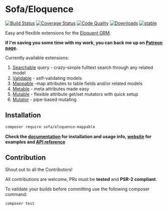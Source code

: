 # Sofa/Eloquence

[![Build Status](https://travis-ci.org/jarektkaczyk/eloquence-mappable.svg)](https://travis-ci.org/jarektkaczyk/eloquence-mappable) [![Coverage Status](https://coveralls.io/repos/jarektkaczyk/eloquence-mappable/badge.svg)](https://coveralls.io/r/jarektkaczyk/eloquence-mappable) [![Code Quality](https://scrutinizer-ci.com/g/jarektkaczyk/eloquence-mappable/badges/quality-score.png)](https://scrutinizer-ci.com/g/jarektkaczyk/eloquence-mappable) [![Downloads](https://poser.pugx.org/sofa/eloquence-mappable/downloads)](https://packagist.org/packages/sofa/eloquence-mappable) [![stable](https://poser.pugx.org/sofa/eloquence-mappable/v/stable.svg)](https://packagist.org/packages/sofa/eloquence-mappable)

Easy and flexible extensions for the [Eloquent ORM](https://laravel.com/docs/eloquent).

**If I'm saving you some time with my work, you can back me up on [Patreon page](https://patreon.com/jarektkaczyk).**

Currently available extensions:

1. [Searchable](https://github.com/jarektkaczyk/eloquence-base) query - crazy-simple fulltext search through any related model 
1. [Validable](https://github.com/jarektkaczyk/eloquence-validable) - self-validating models
2. [Mappable](https://github.com/jarektkaczyk/eloquence-mappable) -map attributes to table fields and/or related models
3. [Metable](https://github.com/jarektkaczyk/eloquence-metable) - meta attributes made easy
4. [Mutable](https://github.com/jarektkaczyk/eloquence-mutable) - flexible attribute get/set mutators with quick setup 
5. [Mutator](https://github.com/jarektkaczyk/eloquence-mutable) - pipe-based mutating

## Installation

```bash
composer require sofa/eloquence-mappable
```

**Check the [documentation](https://github.com/jarektkaczyk/eloquence/wiki) for installation and usage info, [website](http://softonsofa.com/tag/eloquence/) for examples and [API reference](http://jarektkaczyk.github.io/eloquence-api)**

## Contribution

Shout out to all the Contributors!

All contributions are welcome, PRs must be **tested** and **PSR-2 compliant**.

To validate your builds before committing use the following composer command:
```bash
composer test
```
